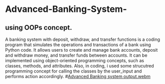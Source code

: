 # Advanced-Banking-System-
## using OOPs concept. 
 A banking system with deposit, withdraw, and transfer functions is a coding program that simulates the operations and transactions of a bank using Python code. It allows users to create and manage bank accounts, deposit and withdraw money, and transfer funds between accounts. It can be implemented using object-oriented programming concepts, such as classes, methods, and attributes.
 Also, in coding, i used some strucutred programming concept for calling the classes by the user_input and performs action accordingly.
#[Advanced Banking system output.webm](https://github.com/abhinav-gera12/Advanced-Banking-System-/assets/63844738/7ffb7494-54a9-413e-8ded-900589ca3a86)
